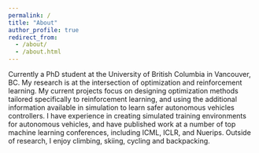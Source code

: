 ```yaml
---
permalink: /
title: "About"  
author_profile: true
redirect_from: 
  - /about/
  - /about.html
---
```

Currently a PhD student at the University of British Columbia in Vancouver, BC. My research is at the intersection of optimization and reinforcement learning. My current projects focus on designing optimization methods tailored specifically to reinforcement learning, and using the additional information available in simulation to learn safer autonomous vehicles controllers. I have experience in creating simulated training environments for autonomous vehicles, and have published work at a number of top machine learning conferences, including ICML, ICLR, and Nuerips. Outside of research, I enjoy climbing, skiing, cycling and backpacking.
